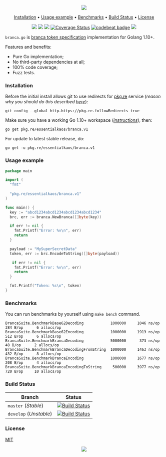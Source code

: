 <p align="center"><a href="#readme"><img src="https://gh.kaos.st/branca.svg"/></a></p>

<p align="center"><a href="#installation">Installation</a> • <a href="#usage-example">Usage example</a> • <a href="#benchmarks">Benchmarks</a> • <a href="#build-status">Build Status</a> • <a href="#license">License</a></p>

<p align="center">
  <a href="https://godoc.org/pkg.re/essentialkaos/branca.v1"><img src="https://godoc.org/pkg.re/essentialkaos/branca.v1?status.svg"></a>
  <a href="https://goreportcard.com/report/github.com/essentialkaos/branca"><img src="https://goreportcard.com/badge/github.com/essentialkaos/branca"></a>
  <a href="https://travis-ci.org/essentialkaos/branca"><img src="https://travis-ci.org/essentialkaos/branca.svg"></a>
  <a href='https://coveralls.io/github/essentialkaos/branca?branch=develop'><img src='https://coveralls.io/repos/github/essentialkaos/branca/badge.svg?branch=develop' alt='Coverage Status' /></a>
  <a href="https://codebeat.co/projects/github-com-essentialkaos-branca-master"><img alt="codebeat badge" src="https://codebeat.co/badges/eca8a1ed-a16f-4005-a7bc-0d16f8d70ae4" /></a>
  <img src="https://gh.kaos.st/mit.svg">
</p>

`branca.go` is [branca token specification](https://github.com/tuupola/branca-spec) implementation for Golang 1.10+.

Features and benefits:

* Pure Go implementation;
* No third-party dependencies at all;
* 100% code coverage;
* Fuzz tests.

### Installation

Before the initial install allows git to use redirects for [pkg.re](https://github.com/essentialkaos/pkgre) service (_reason why you should do this described [here](https://github.com/essentialkaos/pkgre#git-support)_):

```
git config --global http.https://pkg.re.followRedirects true
```

Make sure you have a working Go 1.10+ workspace (_[instructions](https://golang.org/doc/install)_), then:

````
go get pkg.re/essentialkaos/branca.v1
````

For update to latest stable release, do:

```
go get -u pkg.re/essentialkaos/branca.v1
```

### Usage example

```go
package main

import (
  "fmt"
  
  "pkg.re/essentialkaos/branca.v1"
)

func main() {
  key := "abcd1234abcd1234abcd1234abcd1234"
  brc, err := branca.NewBranca([]byte(key))

  if err != nil {
    fmt.Printf("Error: %v\n", err)
    return
  }

  payload := "MySuperSecretData"
  token, err := brc.EncodeToString([]byte(payload))

   if err != nil {
    fmt.Printf("Error: %v\n", err)
    return
  }

  fmt.Printf("Token: %s\n", token)
}

```

### Benchmarks

You can run benchmarks by yourself using `make bench` command.

```
BrancaSuite.BenchmarkBase62Decoding            1000000     1046 ns/op      384 B/op      6 allocs/op
BrancaSuite.BenchmarkBase62Encoding            1000000     1913 ns/op      512 B/op      6 allocs/op
BrancaSuite.BenchmarkBrancaDecoding            5000000      373 ns/op       48 B/op      2 allocs/op
BrancaSuite.BenchmarkBrancaDecodingFromString  1000000     1463 ns/op      432 B/op      8 allocs/op
BrancaSuite.BenchmarkBrancaEncoding            1000000     1677 ns/op      208 B/op      4 allocs/op
BrancaSuite.BenchmarkBrancaEncodingToString     500000     3977 ns/op      720 B/op     10 allocs/op
```

### Build Status

| Branch     | Status |
|------------|--------|
| `master` (_Stable_) | [![Build Status](https://travis-ci.org/essentialkaos/branca.svg?branch=master)](https://travis-ci.org/essentialkaos/branca) |
| `develop` (_Unstable_) | [![Build Status](https://travis-ci.org/essentialkaos/branca.svg?branch=develop)](https://travis-ci.org/essentialkaos/branca) |

### License

[MIT](LICENSE)

<p align="center"><a href="https://essentialkaos.com"><img src="https://gh.kaos.st/ekgh.svg"/></a></p>